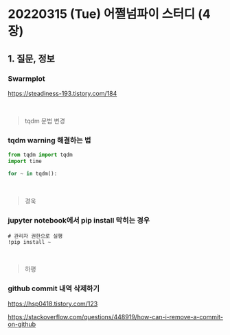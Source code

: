 # 20220315 (Tue) 어쩔넘파이 스터디 (4장)

## 1. 질문, 정보

### Swarmplot

https://steadiness-193.tistory.com/184

<br>

> tqdm 문법 변경

### tqdm warning 해결하는 법

```python
from tqdm import tqdm
import time

for ~ in tqdm():
```

<br>

> 경욱

### jupyter notebook에서 pip install 막히는 경우

```
# 관리자 권한으로 실행
!pip install ~
```

<br>

> 하평

### github commit 내역 삭제하기

https://hsp0418.tistory.com/123

https://stackoverflow.com/questions/448919/how-can-i-remove-a-commit-on-github

